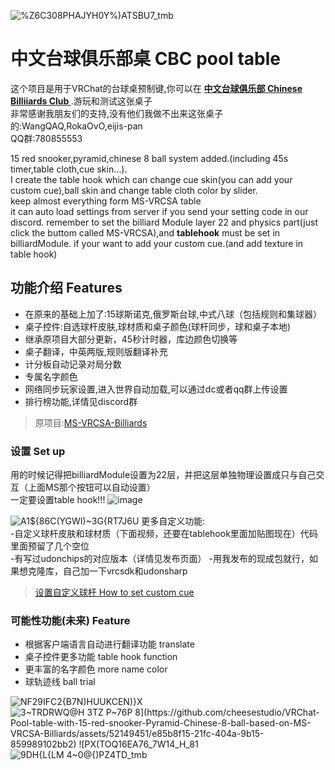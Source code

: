 ![%Z6C308PHAJYH0Y%)ATSBU7_tmb](https://github.com/user-attachments/assets/9004efdb-08a5-49f0-b482-461d8efb10cf)
# 中文台球俱乐部桌 CBC pool table

这个项目是用于VRChat的台球桌预制键,你可以在 **[中文台球俱乐部 Chinese Billiiards Club
](https://vrchat.com/home/launch?worldId=wrld_0a35397b-2e7d-4f01-8552-034ab8e76e2e
)**.游玩和测试这张桌子  
非常感谢我朋友们的支持,没有他们我做不出来这张桌子的:WangQAQ,RokaOvO,eijis-pan  
QQ群:780855553  

15 red snooker,pyramid,chinese 8 ball system added.(including 45s timer,table cloth,cue skin...).  
I create the table hook which can change cue skin(you can add your custom cue),ball skin and change table cloth color by slider.  
keep almost everything form MS-VRCSA table  
it can auto load settings from server if you send your setting code in our discord.
remember to set the billiard Module layer 22 and physics part(just click the buttom called MS-VRCSA),and **tablehook** must be set in billiardModule.
if your want to add your custom cue.(and add texture in table hook)  
## 功能介绍 Features
- 在原来的基础上加了:15球斯诺克,俄罗斯台球,中式八球（包括规则和集球器） 
- 桌子控件:自选球杆皮肤,球材质和桌子颜色(球杆同步，球和桌子本地)
- 继承原项目大部分更新，45秒计时器，库边颜色切换等
- 桌子翻译，中英两版,规则版翻译补充
- 计分板自动记录对局分数
- 专属名字颜色
- 网络同步玩家设置,进入世界自动加载,可以通过dc或者qq群上传设置
- 排行榜功能,详情见discord群
> 原项目:[MS-VRCSA-Billiards](https://github.com/Sacchan-VRC/MS-VRCSA-Billiards)
### 设置 Set up
用的时候记得把billiardModule设置为22层，并把这层单独物理设置成只与自己交互（上面MS那个按钮可以自动设置）  
一定要设置table hook!!!
![image](https://github.com/user-attachments/assets/f453ae11-0735-4885-b700-87101d5971c7)

![A1${86C(YGWI)~3G{RT7J6U](https://github.com/user-attachments/assets/2e4d0cda-78aa-42a3-bbf0-c2da4d901561)
更多自定义功能:  
-自定义球杆皮肤和球材质（下面视频，还要在tablehook里面加贴图现在）代码里面预留了几个空位  
-有写过udonchips的对应版本（详情见发布页面） 
-用我发布的现成包就行，如果想克隆库，自己加一下vrcsdk和udonsharp  
> [设置自定义球杆 How to set custom cue](https://youtu.be/YnoQ9jsUg0k?si=EfdxX1FDMUZXM2RX)  
 
### 可能性功能(未来) Feature
- 根据客户端语言自动进行翻译功能 translate
- 桌子控件更多功能 table hook function
- 更丰富的名字颜色 more name color
- 球轨迹线 ball trial

![NF29IFC2{B7N)HUUKCEN)}X](https://github.com/user-attachments/assets/fc395a06-372d-4e80-b94e-4ea9de94b671)
![3~TRDRWQ@H 3$TZ P~76P 8](https://github.com/cheesestudio/VRChat-Pool-table-with-15-red-snooker-Pyramid-Chinese-8-ball-based-on-MS-VRCSA-Billiards/assets/52149451/e85b8f15-21fc-404a-9b15-859989102bb2)
![P$X(TOQ16EA76_7W14_H_81](https://github.com/cheesestudio/VRChat-Pool-table-with-15-red-snooker-Pyramid-Chinese-8-ball-based-on-MS-VRCSA-Billiards/assets/52149451/e5f56b44-ea5d-410b-a725-9779f6455a6c)
![9DH{L{LM 4~0@{)PZ4TD_tmb](https://github.com/cheesestudio/VRChat-Pool-table-with-15-red-snooker-Pyramid-Chinese-8-ball-based-on-MS-VRCSA-Billiards/assets/52149451/7f894791-cf72-473e-bbe6-20bec9804917)

